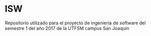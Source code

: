 # ISW
Repositorio utilizado para el proyecto de ingeniería de software del semestre 1 del año 2017 de la UTFSM campus San Joaquín
